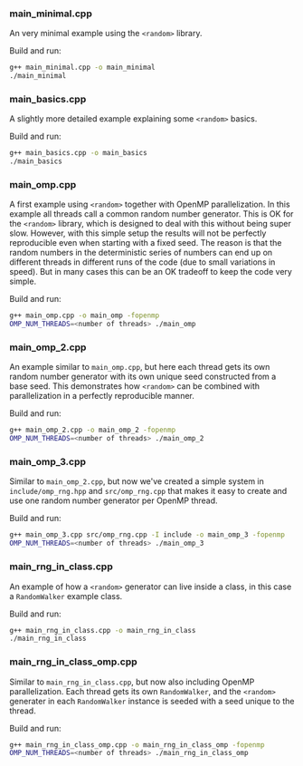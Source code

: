 ### main_minimal.cpp

An very minimal example using the `<random>` library. 

Build and run:
```sh
g++ main_minimal.cpp -o main_minimal
./main_minimal
```


### main_basics.cpp

A slightly more detailed example explaining some `<random>` basics. 

Build and run:
```sh
g++ main_basics.cpp -o main_basics
./main_basics
```


### main_omp.cpp

A first example using `<random>` together with OpenMP parallelization. 
In this example all threads call a common random number generator. 
This is OK for the `<random>` library, which is designed to deal with this
without being super slow. However, with this simple setup 
the results will not be perfectly reproducible even when starting with 
a fixed seed. The reason is that the random numbers in the deterministic series
of numbers can end up on different threads in different runs of the code 
(due to small variations in speed). But in many cases this can be an OK tradeoff
to keep the code very simple.

Build and run:
```sh
g++ main_omp.cpp -o main_omp -fopenmp
OMP_NUM_THREADS=<number of threads> ./main_omp
```


### main_omp_2.cpp

An example similar to `main_omp.cpp`, but here each thread gets its 
own random number generator with its own unique seed constructed 
from a base seed. This demonstrates how `<random>` can be combined 
with parallelization in a perfectly reproducible manner.

Build and run:
```sh
g++ main_omp_2.cpp -o main_omp_2 -fopenmp
OMP_NUM_THREADS=<number of threads> ./main_omp_2
```


### main_omp_3.cpp

Similar to `main_omp_2.cpp`, but now we've created a simple system in 
`include/omp_rng.hpp` and `src/omp_rng.cpp` that makes it easy to 
create and use one random number generator per OpenMP thread.

Build and run:
```sh
g++ main_omp_3.cpp src/omp_rng.cpp -I include -o main_omp_3 -fopenmp
OMP_NUM_THREADS=<number of threads> ./main_omp_3
```


### main_rng_in_class.cpp

An example of how a `<random>` generator can live inside a class,
in this case a `RandomWalker` example class.

Build and run:
```sh
g++ main_rng_in_class.cpp -o main_rng_in_class
./main_rng_in_class
```


### main_rng_in_class_omp.cpp

Similar to `main_rng_in_class.cpp`, but now also including OpenMP parallelization.
Each thread gets its own `RandomWalker`, and the `<random>` generater in each
`RandomWalker` instance is seeded with a seed unique to the thread.

Build and run:
```sh
g++ main_rng_in_class_omp.cpp -o main_rng_in_class_omp -fopenmp
OMP_NUM_THREADS=<number of threads> ./main_rng_in_class_omp
```
